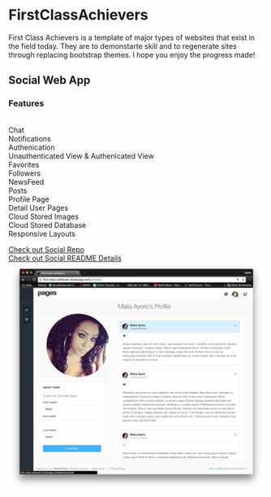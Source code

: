 # FirstClassAchievers

First Class Achievers is a template of major types of websites that exist in the field today. They are to demonstarte skill and to regenerate sites through replacing bootstrap themes. I hope you enjoy the progress made!

## Social Web App

### Features
<br> Chat
<br> Notifications
<br> Authenication
<br> Unauthenticated View & Authenicated View
<br> Favorites
<br> Followers
<br> NewsFeed
<br> Posts
<br> Profile Page
<br> Detail User Pages
<br> Cloud Stored Images
<br> Cloud Stored Database
<br> Responsive Layouts

[Check out Social Repo](https://github.com/laynefaler/FirstClassAchievers-Social) <br>
[Check out Social README Details](https://github.com/laynefaler/FirstClassAchievers-Social/blob/master/README.md) <br>
![alt-tag](./github/detailed.png) <br>
